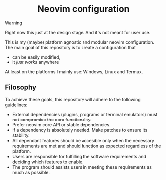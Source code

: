 <div align="center">

# Neovim configuration

</div>

> [!WARNING]
> Right now this just at the design stage. And it's not meant for user use.

This is my (maybe) platform agnostic and modular neovim configuration. The main goal of this
repository is to create a configuration that 

- can be easily modified,
- it _just works_ anywhere

At least on the platforms I mainly use: Windows, Linux and Termux.

## Filosophy

To achieve these goals, this repository will adhere to the following guidelines:

- External dependencies (plugins, programs or terminal emulators) must not
  compromise the core functionality.
- Prefer neovim core API or stable dependencies.
- If a dependency is absolutely needed. Make patches to ensure its stability.
- All dependant features should be accesible only when the necessary requirements
  are met and should function as expected regardless of the platform.
- Users are responsible for fulfilling the software requirements and
  deciding which features to enable.
- The program should assists users in meeting these requirements as much
  as possible.

